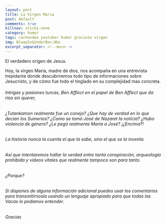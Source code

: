 ```yaml
---
layout: post
title: La Virgen Maria
post: default
comments: true
killnav: sticky-none
category: humor
tags: cachondeo youtuber humor gracioso virgen
img: NlwapIn&UnderBar;NUc
excerpt_separator: <!--more-->
---
```


El verdadero origen de Jesus.

Hoy, la virgen Maria, madre de dios, nos acompaña en una entrevista trepidante donde descubriremos todo tipo de informaciones sobre Jesucristo, y de cómo fue todo el tinglado en su complejidad mas concreta.

<!--more-->


###### Intrigas y pasiones turcas, Ben Afflect en el papel de Ben Afflect que da risa sin querer,

###### ¿Tutankamon realmente fue un conejo? ¿Que hay de verdad en lo que decían los Sumerios? ¿Como se tomó José de Nazaret la notícia? ¿Hubo violencia de género? ¿Le pegó realmente María a José? ¡¿Encima?!

###### La historia nunca la cuenta el que la sabe, sino el que se la inventa.

###### Así que intentaremos hallar la verdad entre tanta conspiración, arqueología prohibida y videos vitales que realmente tampoco son para tanto.

###### ¿Porque?
###### Si dispones de alguna información adicional puedes usar los comentarios para transmitírnosla usando un lenguaje apropiado para que todas las Vacas lo podamos entender.
###### Gracias
